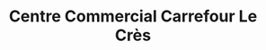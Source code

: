 ---
title: "Centre Commercial Carrefour Le Crès"
url: /le-cres/centre-commercial-carrefour-le-cres/
shop: centre commercial
---